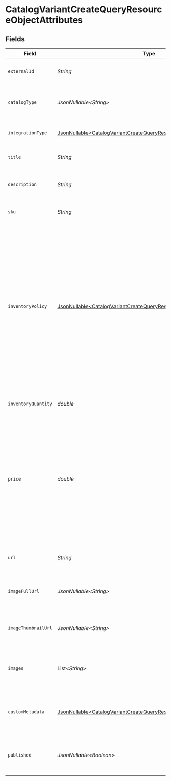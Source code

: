 # CatalogVariantCreateQueryResourceObjectAttributes


## Fields

| Field                                                                                                                                                                                                                                                                                                                                                             | Type                                                                                                                                                                                                                                                                                                                                                              | Required                                                                                                                                                                                                                                                                                                                                                          | Description                                                                                                                                                                                                                                                                                                                                                       | Example                                                                                                                                                                                                                                                                                                                                                           |
| ----------------------------------------------------------------------------------------------------------------------------------------------------------------------------------------------------------------------------------------------------------------------------------------------------------------------------------------------------------------- | ----------------------------------------------------------------------------------------------------------------------------------------------------------------------------------------------------------------------------------------------------------------------------------------------------------------------------------------------------------------- | ----------------------------------------------------------------------------------------------------------------------------------------------------------------------------------------------------------------------------------------------------------------------------------------------------------------------------------------------------------------- | ----------------------------------------------------------------------------------------------------------------------------------------------------------------------------------------------------------------------------------------------------------------------------------------------------------------------------------------------------------------- | ----------------------------------------------------------------------------------------------------------------------------------------------------------------------------------------------------------------------------------------------------------------------------------------------------------------------------------------------------------------- |
| `externalId`                                                                                                                                                                                                                                                                                                                                                      | *String*                                                                                                                                                                                                                                                                                                                                                          | :heavy_check_mark:                                                                                                                                                                                                                                                                                                                                                | The ID of the catalog item variant in an external system.                                                                                                                                                                                                                                                                                                         | SAMPLE-DATA-ITEM-1-VARIANT-MEDIUM                                                                                                                                                                                                                                                                                                                                 |
| `catalogType`                                                                                                                                                                                                                                                                                                                                                     | *JsonNullable\<String>*                                                                                                                                                                                                                                                                                                                                           | :heavy_minus_sign:                                                                                                                                                                                                                                                                                                                                                | The type of catalog. Currently only "$default" is supported.                                                                                                                                                                                                                                                                                                      | $default                                                                                                                                                                                                                                                                                                                                                          |
| `integrationType`                                                                                                                                                                                                                                                                                                                                                 | [JsonNullable\<CatalogVariantCreateQueryResourceObjectIntegrationType>](../../models/components/CatalogVariantCreateQueryResourceObjectIntegrationType.md)                                                                                                                                                                                                        | :heavy_minus_sign:                                                                                                                                                                                                                                                                                                                                                | The integration type. Currently only "$custom" is supported.                                                                                                                                                                                                                                                                                                      | $custom                                                                                                                                                                                                                                                                                                                                                           |
| `title`                                                                                                                                                                                                                                                                                                                                                           | *String*                                                                                                                                                                                                                                                                                                                                                          | :heavy_check_mark:                                                                                                                                                                                                                                                                                                                                                | The title of the catalog item variant.                                                                                                                                                                                                                                                                                                                            | Ocean Blue Shirt (Sample) Variant Medium                                                                                                                                                                                                                                                                                                                          |
| `description`                                                                                                                                                                                                                                                                                                                                                     | *String*                                                                                                                                                                                                                                                                                                                                                          | :heavy_check_mark:                                                                                                                                                                                                                                                                                                                                                | A description of the catalog item variant.                                                                                                                                                                                                                                                                                                                        | Ocean blue cotton shirt with a narrow collar and buttons down the front and long sleeves. Comfortable fit and titled kaleidoscope patterns.                                                                                                                                                                                                                       |
| `sku`                                                                                                                                                                                                                                                                                                                                                             | *String*                                                                                                                                                                                                                                                                                                                                                          | :heavy_check_mark:                                                                                                                                                                                                                                                                                                                                                | The SKU of the catalog item variant.                                                                                                                                                                                                                                                                                                                              | OBS-MD                                                                                                                                                                                                                                                                                                                                                            |
| `inventoryPolicy`                                                                                                                                                                                                                                                                                                                                                 | [JsonNullable\<CatalogVariantCreateQueryResourceObjectInventoryPolicy>](../../models/components/CatalogVariantCreateQueryResourceObjectInventoryPolicy.md)                                                                                                                                                                                                        | :heavy_minus_sign:                                                                                                                                                                                                                                                                                                                                                | This field controls the visibility of this catalog item variant in product feeds/blocks. This field supports the following values:<br/>`1`: a product will not appear in dynamic product recommendation feeds and blocks if it is out of stock.<br/>`0` or `2`: a product can appear in dynamic product recommendation feeds and blocks regardless of inventory quantity. | 2                                                                                                                                                                                                                                                                                                                                                                 |
| `inventoryQuantity`                                                                                                                                                                                                                                                                                                                                               | *double*                                                                                                                                                                                                                                                                                                                                                          | :heavy_check_mark:                                                                                                                                                                                                                                                                                                                                                | The quantity of the catalog item variant currently in stock.                                                                                                                                                                                                                                                                                                      | 25                                                                                                                                                                                                                                                                                                                                                                |
| `price`                                                                                                                                                                                                                                                                                                                                                           | *double*                                                                                                                                                                                                                                                                                                                                                          | :heavy_check_mark:                                                                                                                                                                                                                                                                                                                                                | This field can be used to set the price on the catalog item variant, which is what gets displayed for the item variant when included in emails. For most price-update use cases, you will also want to update the `price` on any parent items using the [Update Catalog Item Endpoint](https://developers.klaviyo.com/en/reference/update_catalog_item).          | 42                                                                                                                                                                                                                                                                                                                                                                |
| `url`                                                                                                                                                                                                                                                                                                                                                             | *String*                                                                                                                                                                                                                                                                                                                                                          | :heavy_check_mark:                                                                                                                                                                                                                                                                                                                                                | URL pointing to the location of the catalog item variant on your website.                                                                                                                                                                                                                                                                                         | https://via.placeholder.com/150                                                                                                                                                                                                                                                                                                                                   |
| `imageFullUrl`                                                                                                                                                                                                                                                                                                                                                    | *JsonNullable\<String>*                                                                                                                                                                                                                                                                                                                                           | :heavy_minus_sign:                                                                                                                                                                                                                                                                                                                                                | URL pointing to the location of a full image of the catalog item variant.                                                                                                                                                                                                                                                                                         | https://via.placeholder.com/300                                                                                                                                                                                                                                                                                                                                   |
| `imageThumbnailUrl`                                                                                                                                                                                                                                                                                                                                               | *JsonNullable\<String>*                                                                                                                                                                                                                                                                                                                                           | :heavy_minus_sign:                                                                                                                                                                                                                                                                                                                                                | URL pointing to the location of an image thumbnail of the catalog item variant.                                                                                                                                                                                                                                                                                   | https://via.placeholder.com/150                                                                                                                                                                                                                                                                                                                                   |
| `images`                                                                                                                                                                                                                                                                                                                                                          | List\<*String*>                                                                                                                                                                                                                                                                                                                                                   | :heavy_minus_sign:                                                                                                                                                                                                                                                                                                                                                | List of URLs pointing to the locations of images of the catalog item variant.                                                                                                                                                                                                                                                                                     | [<br/>"https://via.placeholder.com/150"<br/>]                                                                                                                                                                                                                                                                                                                     |
| `customMetadata`                                                                                                                                                                                                                                                                                                                                                  | [JsonNullable\<CatalogVariantCreateQueryResourceObjectCustomMetadata>](../../models/components/CatalogVariantCreateQueryResourceObjectCustomMetadata.md)                                                                                                                                                                                                          | :heavy_minus_sign:                                                                                                                                                                                                                                                                                                                                                | Flat JSON blob to provide custom metadata about the catalog item variant. May not exceed 100kb.                                                                                                                                                                                                                                                                   | {<br/>"Top Pick": true<br/>}                                                                                                                                                                                                                                                                                                                                      |
| `published`                                                                                                                                                                                                                                                                                                                                                       | *JsonNullable\<Boolean>*                                                                                                                                                                                                                                                                                                                                          | :heavy_minus_sign:                                                                                                                                                                                                                                                                                                                                                | Boolean value indicating whether the catalog item variant is published.                                                                                                                                                                                                                                                                                           | true                                                                                                                                                                                                                                                                                                                                                              |